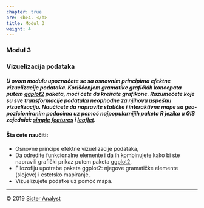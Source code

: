 ```yaml
---
chapter: true
pre: <b>4. </b>
title: Modul 3
weight: 4
---
```


### Modul 3


### Vizuelizacija podataka

##### U ovom modulu upoznaćete se sa osnovnim principima efektne vizuelizacije podataka. Korišćenjem gramatike grafičkih koncepata putem [ggplot2](https://cran.r-project.org/web/packages/ggplot2/index.html) paketa, moći ćete da kreirate grafikone. Razumećete koje su sve transformacije podataka neophodne za njihovu uspešnu vizuelizaciju. Naučićete da napravite statičke i interaktivne mape sa geo-pozicioniranim podacima uz pomoć najpopularnijih paketa R jezika u GIS zajednici: [simple features](https://cran.r-project.org/web/packages/sf/index.html) i [leaflet](https://cran.r-project.org/web/packages/leaflet/index.html).

#### Šta ćete naučiti:

* Osnovne principe efektne vizuelizacije podataka,
* Da odredite funkcionalne elemente i da ih kombinujete kako bi ste napravili grafički prikaz putem paketa [ggplot2](https://cran.r-project.org/web/packages/ggplot2/index.html),
* Filozofiju upotrebe paketa ggplot2: njegove gramatičke elemente (slojeve) i estetsko mapiranje,
* Vizuelizujete podatke uz pomoć mapa.

-----------------------------
© 2019 [Sister Analyst](https://sisteranalyst.org)